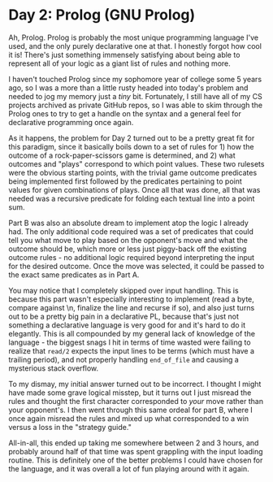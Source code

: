 # Day 2: Prolog (GNU Prolog)

Ah, Prolog. Prolog is probably the most unique programming language I've used, and the only purely declarative one at
that. I honestly forgot how cool it is! There's just something immensely satisfying about being able to represent all of
your logic as a giant list of rules and nothing more.

I haven't touched Prolog since my sophomore year of college some 5 years ago, so I was a more than a little rusty
headed into today's problem and needed to jog my memory just a _tiny_ bit. Fortunately, I still have all of my CS
projects archived as private GitHub repos, so I was able to skim through the Prolog ones to try to get a handle on the
syntax and a general feel for declarative programming once again.

As it happens, the problem for Day 2 turned out to be a pretty great fit for this paradigm, since it basically boils
down to a set of rules for 1) how the outcome of a rock-paper-scissors game is determined, and 2) what outcomes and
"plays" correspond to which point values. These two rulesets were the obvious starting points, with the trivial game
outcome predicates being implemented first followed by the predicates pertaining to point values for given combinations
of plays. Once all that was done, all that was needed was a recursive predicate for folding each textual line into a
point sum.

Part B was also an absolute dream to implement atop the logic I already had. The only additional code required was a set
of predicates that could tell you what move to play based on the opponent's move and what the outcome should be, which
more or less just piggy-back off the existing outcome rules - no additional logic required beyond interpreting the input
for the desired outcome. Once the move was selected, it could be passed to the exact same predicates as in Part A.

You may notice that I completely skipped over input handling. This is because this part wasn't especially interesting to
implement (read a byte, compare against \n, finalize the line and recurse if so), and also just turns out to be a pretty
big pain in a declarative PL, because that's just not something a declarative language is very good for and it's hard
to do it elegantly. This is all compounded by my general lack of knowledge of the language - the biggest snags I hit
in terms of time wasted were failing to realize that `read/2` expects the input lines to be terms (which must have a
trailing period), and not properly handling `end_of_file` and causing a mysterious stack overflow.

To my dismay, my initial answer turned out to be incorrect. I thought I might have made some grave logical misstep, but
it turns out I just misread the rules and thought the first character corresponded to _your_ move rather than your
opponent's. I then went through this same ordeal for part B, where I once again misread the rules and mixed up what
corresponded to a win versus a loss in the "strategy guide."

All-in-all, this ended up taking me somewhere between 2 and 3 hours, and probably around half of that time was spent
grappling with the input loading routine. This is definitely one of the better problems I could have chosen for the
language, and it was overall a lot of fun playing around with it again.
